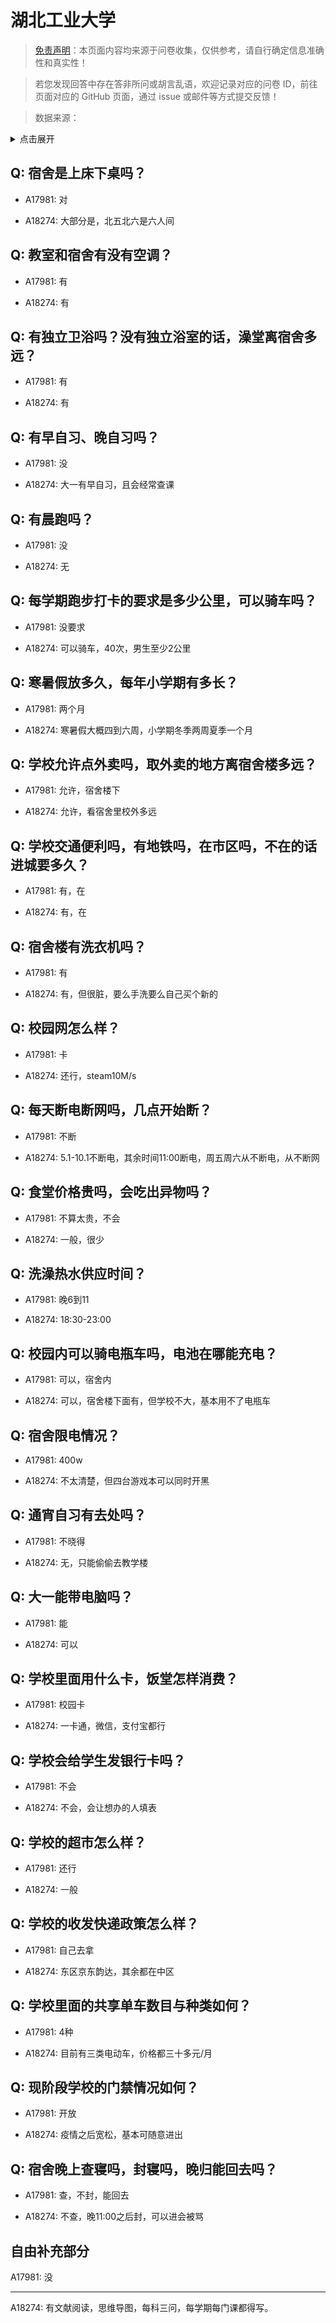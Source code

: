 # 湖北工业大学

> [免责声明](https://colleges.chat/#_3)：本页面内容均来源于问卷收集，仅供参考，请自行确定信息准确性和真实性！

> 若您发现回答中存在答非所问或胡言乱语，欢迎记录对应的问卷 ID，前往页面对应的 GitHub 页面，通过 issue 或邮件等方式提交反馈！

> 数据来源：

<details><summary>点击展开</summary>
<ul>
<li>A17981: 匿名 (2023 年 06 月)</li>
<li>A18274: 匿名 (2023 年 06 月)</li>
</ul>
</details>

## Q: 宿舍是上床下桌吗？

- A17981: 对

- A18274: 大部分是，北五北六是六人间

## Q: 教室和宿舍有没有空调？

- A17981: 有

- A18274: 有

## Q: 有独立卫浴吗？没有独立浴室的话，澡堂离宿舍多远？

- A17981: 有

- A18274: 有

## Q: 有早自习、晚自习吗？

- A17981: 没

- A18274: 大一有早自习，且会经常查课

## Q: 有晨跑吗？

- A17981: 没

- A18274: 无

## Q: 每学期跑步打卡的要求是多少公里，可以骑车吗？

- A17981: 没要求

- A18274: 可以骑车，40次，男生至少2公里

## Q: 寒暑假放多久，每年小学期有多长？

- A17981: 两个月

- A18274: 寒暑假大概四到六周，小学期冬季两周夏季一个月

## Q: 学校允许点外卖吗，取外卖的地方离宿舍楼多远？

- A17981: 允许，宿舍楼下

- A18274: 允许，看宿舍里校外多远

## Q: 学校交通便利吗，有地铁吗，在市区吗，不在的话进城要多久？

- A17981: 有，在

- A18274: 有，在

## Q: 宿舍楼有洗衣机吗？

- A17981: 有

- A18274: 有，但很脏，要么手洗要么自己买个新的

## Q: 校园网怎么样？

- A17981: 卡

- A18274: 还行，steam10M/s

## Q: 每天断电断网吗，几点开始断？

- A17981: 不断

- A18274: 5.1-10.1不断电，其余时间11:00断电，周五周六从不断电，从不断网

## Q: 食堂价格贵吗，会吃出异物吗？

- A17981: 不算太贵，不会

- A18274: 一般，很少

## Q: 洗澡热水供应时间？

- A17981: 晚6到11

- A18274: 18:30-23:00

## Q: 校园内可以骑电瓶车吗，电池在哪能充电？

- A17981: 可以，宿舍内

- A18274: 可以，宿舍楼下面有，但学校不大，基本用不了电瓶车

## Q: 宿舍限电情况？

- A17981: 400w

- A18274: 不太清楚，但四台游戏本可以同时开黑

## Q: 通宵自习有去处吗？

- A17981: 不晓得

- A18274: 无，只能偷偷去教学楼

## Q: 大一能带电脑吗？

- A17981: 能

- A18274: 可以

## Q: 学校里面用什么卡，饭堂怎样消费？

- A17981: 校园卡

- A18274: 一卡通，微信，支付宝都行

## Q: 学校会给学生发银行卡吗？

- A17981: 不会

- A18274: 不会，会让想办的人填表

## Q: 学校的超市怎么样？

- A17981: 还行

- A18274: 一般

## Q: 学校的收发快递政策怎么样？

- A17981: 自己去拿

- A18274: 东区京东韵达，其余都在中区

## Q: 学校里面的共享单车数目与种类如何？

- A17981: 4种

- A18274: 目前有三类电动车，价格都三十多元/月

## Q: 现阶段学校的门禁情况如何？

- A17981: 开放

- A18274: 疫情之后宽松，基本可随意进出

## Q: 宿舍晚上查寝吗，封寝吗，晚归能回去吗？

- A17981: 查，不封，能回去

- A18274: 不查，晚11:00之后封，可以进会被骂

## 自由补充部分

A17981: 没

***

A18274: 有文献阅读，思维导图，每科三问，每学期每门课都得写。